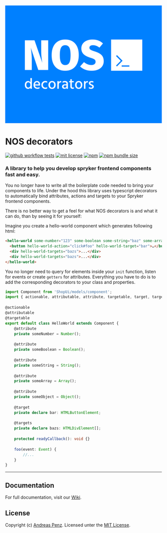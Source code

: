 ![NOS decorators](.github/banner.svg)

# NOS decorators

[![github workflow tests](https://img.shields.io/github/actions/workflow/status/project-nos/decorators/tests.yml?branch=master&label=tests&style=flat-square)](https://github.com/project-nos/decorators/actions/workflows/tests.yml)
[![mit license](https://img.shields.io/github/license/project-nos/decorators?style=flat-square)](https://github.com/project-nos/decorators/blob/master/LICENSE)
[![npm](https://img.shields.io/npm/v/@project-nos/decorators?style=flat-square)](https://www.npmjs.com/package/@project-nos/decorators)
[![npm bundle size](https://img.shields.io/bundlephobia/min/@project-nos/decorators?style=flat-square)](https://bundlephobia.com/package/@project-nos/decorators)

### A library to help you develop spryker frontend components fast and easy.

You no longer have to write all the boilerplate code needed to bring your components to life. Under the hood this library uses typescript decorators to automatically bind attributes, actions and targets to your Spryker frontend components.

There is no better way to get a feel for what NOS decorators is and what it can do, than by seeing it for yourself:

Imagine you create a hello-world component which generates following html:

```html
<hello-world some-number="123" some-boolean some-string="baz" some-array="[4,5,6]" some-object="{"foo":"bar"}">
  <button hello-world-action="click#foo" hello-world-target="bar">…</button>
  <div hello-world-targets="bazs">...</div>
  <div hello-world-targets="bazs">...</div>
</hello-world>
```

You no longer need to query for elements inside your `init` function, listen for events or create `getters` for attributes. Everything you have to do is to add the corresponding decorators to your class and properties.


```typescript
import Component from 'ShopUi/models/component';
import { actionable, attributable, attribute, targetable, target, targets } from '@project-nos/decorators';

@actionable
@attributable
@targetable
export default class HelloWorld extends Component {
    @attribute
    private someNumber = Number();

    @attribute
    private someBoolean = Boolean();

    @attribute
    private someString = String();

    @attribute
    private someArray = Array();

    @attribute
    private someObject = Object();

    @target
    private declare bar: HTMLButtonElement;

    @targets
    private declare bazs: HTMLDivElement[];

    protected readyCallback(): void {}

    foo(event: Event) {
        //...
    }
}
```

***

## Documentation

For full documentation, visit our [Wiki](https://github.com/project-nos/decorators/wiki).

## License

Copyright (c) [Andreas Penz](https://github.com/andreaspenz). Licensed unter the [MIT License](https://github.com/project-nos/decorators/blob/master/LICENSE).

